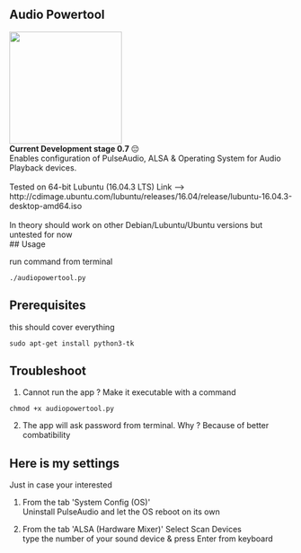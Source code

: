 ## Audio Powertool
<img src="https://drive.google.com/uc?id=1BIkDhjF2F5TDhPeoBiACK9HKKYnJNBbE" width="auto" height="200"/>
<br>
 <strong>Current Development stage 0.7 </strong> 😔
<br>
Enables configuration of PulseAudio, ALSA & Operating System for Audio Playback devices.
<br>
<br>
Tested on 64-bit Lubuntu (16.04.3 LTS) Link -->
http://cdimage.ubuntu.com/lubuntu/releases/16.04/release/lubuntu-16.04.3-desktop-amd64.iso
<br>
<br>
In theory should work on other Debian/Lubuntu/Ubuntu versions but untested for now
<br>
## Usage

run command from terminal
```
./audiopowertool.py
```

## Prerequisites

this should cover everything
```
sudo apt-get install python3-tk
```

## Troubleshoot

1) Cannot run the app ? Make it executable with a command
```
chmod +x audiopowertool.py
```

2) The app will ask password from terminal.
Why ? Because of better combatibility

## Here is my settings
Just in case your interested 

1) From the tab 'System Config (OS)' <br>
Uninstall PulseAudio and let the OS reboot on its own

2) From the tab 'ALSA (Hardware Mixer)'
Select Scan Devices <br>
type the number of your sound device & press Enter from keyboard

